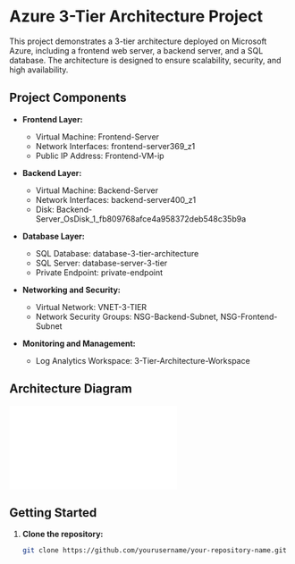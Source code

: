 # Azure 3-Tier Architecture Project

This project demonstrates a 3-tier architecture deployed on Microsoft Azure, including a frontend web server, a backend server, and a SQL database. The architecture is designed to ensure scalability, security, and high availability.

## Project Components

- **Frontend Layer:**
  - Virtual Machine: Frontend-Server
  - Network Interfaces: frontend-server369_z1
  - Public IP Address: Frontend-VM-ip

- **Backend Layer:**
  - Virtual Machine: Backend-Server
  - Network Interfaces: backend-server400_z1
  - Disk: Backend-Server_OsDisk_1_fb809768afce4a958372deb548c35b9a

- **Database Layer:**
  - SQL Database: database-3-tier-architecture
  - SQL Server: database-server-3-tier
  - Private Endpoint: private-endpoint

- **Networking and Security:**
  - Virtual Network: VNET-3-TIER
  - Network Security Groups: NSG-Backend-Subnet, NSG-Frontend-Subnet

- **Monitoring and Management:**
  - Log Analytics Workspace: 3-Tier-Architecture-Workspace

## Architecture Diagram

![Azure 3-Tier Architecture](Azure_3_Tier_Architecture.pdf)

## Getting Started

1. **Clone the repository:**
   ```bash
   git clone https://github.com/yourusername/your-repository-name.git
